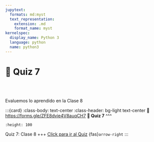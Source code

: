 ```yaml
---
jupytext:
  formats: md:myst
  text_representation:
    extension: .md
    format_name: myst
kernelspec:
  display_name: Python 3
  language: python
  name: python3
---
```


# 🔨 Quiz 7

<div>
    <p style="color:transparent">---------------------------------------------------------------------------------------------------------------------------------------------</p>
</div>

Evaluemos lo aprendido en la Clase 8

:::{card}
:class-body: text-center
:class-header: bg-light text-center
:link: https://forms.gle/ZFE8dvie4V8auqCH7
**💬 Quiz 7**
^^^
```{image} https://upload.wikimedia.org/wikipedia/commons/thumb/c/c2/Google_Forms_logo_%282014-2020%29.svg/1489px-Google_Forms_logo_%282014-2020%29.svg.png
:height: 100
```

Quiz 7: Clase 8
+++
[Click para ir al Quiz](https://forms.gle/ZFE8dvie4V8auqCH7) {fas}`arrow-right`
:::